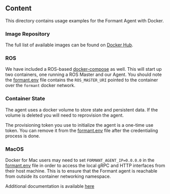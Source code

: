 ## Content

This directory contains usage examples for the Formant Agent with Docker.

### Image Repository

The full list of available images can be found on [Docker Hub](https://hub.docker.com/r/formant/agent/tags).

### ROS

We have included a ROS-based [docker-compose](ros/docker-compose.yaml) as well. This will start up two containers, one running a ROS Master and our Agent. You should note the [formant.env](ros/formant.env) file contains the `ROS_MASTER_URI` pointed to the container over the `formant` docker network.

### Container State

The agent uses a docker volume to store state and persistent data. If the volume is deleted you will need to reprovision the agent.

The provisioning token you use to initialize the agent is a one-time use token. You can remove it from the [formant.env](formant.env) file after the credentialing process is done.

### MacOS

Docker for Mac users may need to set `FORMANT_AGENT_IP=0.0.0.0` in the [formant.env](formant.env) file in order to access the local gRPC and HTTP interfaces from their host machine.
This is to ensure that the Formant agent is reachable from outside its container networking namespace.

Additional documentation is available [here](../docs/agent-docker-install.md)
